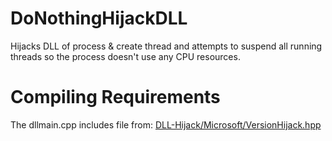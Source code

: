 # DoNothingHijackDLL
Hijacks DLL of process &amp; create thread and attempts to suspend all running threads so the process doesn't use any CPU resources.

# Compiling Requirements
The dllmain.cpp includes file from: [DLL-Hijack/Microsoft/VersionHijack.hpp](https://github.com/sneakyevil/DLL-Hijack/blob/main/Microsoft/VersionHijack.hpp)
